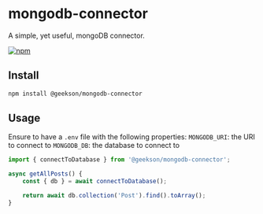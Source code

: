 # mongodb-connector

A simple, yet useful, mongoDB connector.

[![npm](https://img.shields.io/npm/v/@geekson/mongodb-connector)](https://www.npmjs.com/package/@geekson/mongodb-connector)

## Install

```bash
npm install @geekson/mongodb-connector
```

## Usage

Ensure to have a `.env` file with the following properties: 
`MONGODB_URI`: the URI to connect to
`MONGODB_DB`: the database to connect to

```js
import { connectToDatabase } from '@geekson/mongodb-connector';

async getAllPosts() {
    const { db } = await connectToDatabase();

    return await db.collection('Post').find().toArray();
}
```
